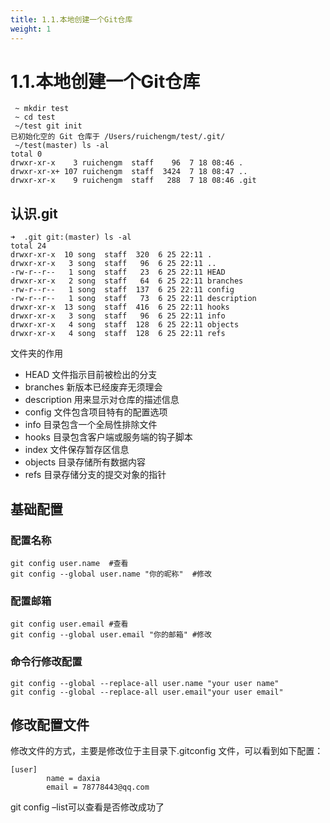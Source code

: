 ```yaml
---
title: 1.1.本地创建一个Git仓库
weight: 1
---
```


# 1.1.本地创建一个Git仓库
```$xslt
 ~ mkdir test
 ~ cd test
 ~/test git init
已初始化空的 Git 仓库于 /Users/ruichengm/test/.git/
 ~/test(master) ls -al
total 0
drwxr-xr-x    3 ruichengm  staff    96  7 18 08:46 .
drwxr-xr-x+ 107 ruichengm  staff  3424  7 18 08:47 ..
drwxr-xr-x    9 ruichengm  staff   288  7 18 08:46 .git
```

## 认识.git
```$xslt
➜  .git git:(master) ls -al
total 24
drwxr-xr-x  10 song  staff  320  6 25 22:11 .
drwxr-xr-x   3 song  staff   96  6 25 22:11 ..
-rw-r--r--   1 song  staff   23  6 25 22:11 HEAD
drwxr-xr-x   2 song  staff   64  6 25 22:11 branches
-rw-r--r--   1 song  staff  137  6 25 22:11 config
-rw-r--r--   1 song  staff   73  6 25 22:11 description
drwxr-xr-x  13 song  staff  416  6 25 22:11 hooks
drwxr-xr-x   3 song  staff   96  6 25 22:11 info
drwxr-xr-x   4 song  staff  128  6 25 22:11 objects
drwxr-xr-x   4 song  staff  128  6 25 22:11 refs
```
文件夹的作用
* HEAD 文件指示目前被检出的分支
* branches 新版本已经废弃无须理会
* description 用来显示对仓库的描述信息
* config 文件包含项目特有的配置选项
* info 目录包含一个全局性排除文件
* hooks 目录包含客户端或服务端的钩子脚本
* index 文件保存暂存区信息
* objects 目录存储所有数据内容
* refs 目录存储分支的提交对象的指针

## 基础配置
### 配置名称
```$xslt
git config user.name  #查看
git config --global user.name "你的昵称"  #修改
```

### 配置邮箱
```$xslt
git config user.email #查看
git config --global user.email "你的邮箱" #修改
```

### 命令行修改配置
```$xslt
git config --global --replace-all user.name "your user name"
git config --global --replace-all user.email"your user email"
```

## 修改配置文件
修改文件的方式，主要是修改位于主目录下.gitconfig 文件，可以看到如下配置：
```$xslt
[user]
        name = daxia
        email = 78778443@qq.com
```
git config –list可以查看是否修改成功了
